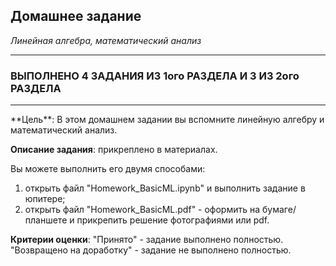 ## Домашнее задание
*Линейная алгебра, математический анализ*
<hr>

### ВЫПОЛНЕНО  4 ЗАДАНИЯ ИЗ 1ого РАЗДЕЛА И 3 ИЗ 2ого РАЗДЕЛА

<hr>
**Цель**:
В этом домашнем задании вы вспомните линейную алгебру и математический анализ.


**Описание задания**:
прикреплено в материалах.

Вы можете выполнить его двумя способами:
1. открыть файл "Homework_BasicML.ipynb" и выполнить задание в юпитере;
2. открыть файл "Homework_BasicML.pdf" - оформить на бумаге/планшете и прикрепить решение фотографиями или pdf.


**Критерии оценки**:
"Принято" - задание выполнено полностью.
"Возвращено на доработку" - задание не выполнено полностью.


